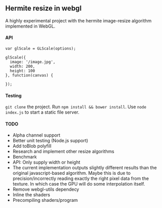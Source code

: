 ## Hermite resize in webgl
A highly experimental project with the hermite image-resize algorithm implemented in WebGL.

#### API
```
var glScale = GLScale(options);

glScale({
  image: '/image.jpg',
  width: 200,
  height: 100
}, function(canvas) {
  
});
```

#### Testing
`git clone` the project. Run `npm install && bower install`. Use `node index.js` to start a static file server.


#### TODO
- Alpha channel support
- Better unit testing (Node.js support)
- Add toBlob polyfill
- Research and implement other resize algorithms
- Benchmark
- API: Only supply width or height
- The current implementation outputs slightly different results than the original javascript-based algorithm. Maybe this is due to precision/incorrectly reading exactly the right pixel data from the texture. In which case the GPU will do some interpolation itself.
- Remove webgl-utils dependecy
- Inline the shaders
- Precompiling shaders/program